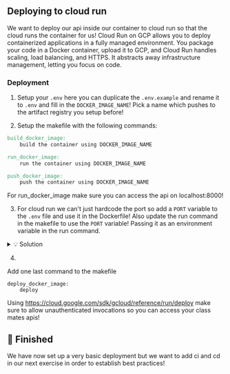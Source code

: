 ##  Deploying to cloud run

We want to deploy our api inside our container to cloud run so that the cloud runs the container for us! Cloud Run on GCP allows you to deploy containerized applications in a fully managed environment. You package your code in a Docker container, upload it to GCP, and Cloud Run handles scaling, load balancing, and HTTPS. It abstracts away infrastructure management, letting you focus on code.

### Deployment

1. Setup your `.env` here you can duplicate the `.env.example` and rename it to `.env` and fill in the `DOCKER_IMAGE_NAME`! Pick a name which pushes to the artifact registry you setup before!

2. Setup the makefile with the following commands:

```makefile
build_docker_image:
    build the container using DOCKER_IMAGE_NAME

run_docker_image:
    run the container using DOCKER_IMAGE_NAME

push_docker_image:
    push the container using DOCKER_IMAGE_NAME
```

For run_docker_image make sure you can access the api on localhost:8000!

3. For cloud run we can't just hardcode the port so add a `PORT` variable to the `.env` file and use it in the Dockerfile! Also update the run command in the makefile to use the `PORT` variable! Passing it as an environment variable in the run command.

<details>
<summary markdown='span'>💡 Solution</summary>

In makefile
```
-e PORT=$(PORT)
```

In dockerfile
```
CMD uvicorn app.main:app --host 0.0.0.0 --port $PORT
```

</details>

4.

Add one last command to the makefile

```
deploy_docker_image:
    deploy
```

Using https://cloud.google.com/sdk/gcloud/reference/run/deploy  make sure to allow unauthenticated invocations so you can access your class mates apis!

## 🏁 Finished

We have now set up a very basic deployment but we want to add ci and cd in our next exercise in order to establish best practices! 
